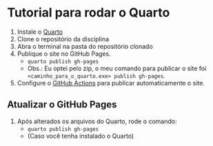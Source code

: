 # Tutorial para rodar o Quarto

1. Instale o [Quarto](https://quarto.org/docs/get-started)
2. Clone o repositório da disciplina
3. Abra o terminal na pasta do repositório clonado
4. Publique o site no GitHub Pages.
   - `quarto publish gh-pages`
   - Obs.: Eu optei pelo zip, o meu comando para publicar o site foi `<caminho_para_o_quarto.exe> publish gh-pages`.
5. Configure o [GitHub Actions](https://quarto.org/docs/publishing/github-pages.html#github-action) para publicar automaticamente o site.

## Atualizar o GitHub Pages

1. Após alterados os arquivos do Quarto, rode o comando:
   - `quarto publish gh-pages`
   - (Caso você tenha instalado o Quarto)
